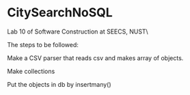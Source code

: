 # CitySearchNoSQL
Lab 10 of Software Construction at SEECS, NUST\

The steps to be followed:

Make a CSV parser that reads csv and makes array of objects.

Make collections

Put the objects in db by insertmany()




